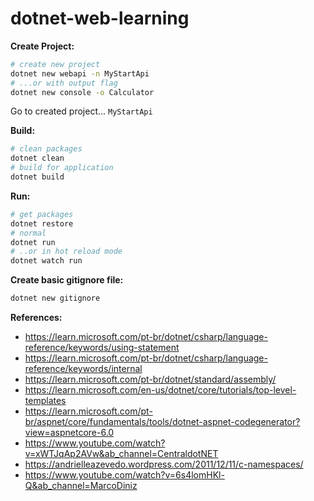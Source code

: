 # dotnet-web-learning

**Create Project:**<br/>
```bash
# create new project
dotnet new webapi -n MyStartApi
# ...or with output flag
dotnet new console -o Calculator
```
Go to created project... `MyStartApi`

**Build:**<br/>
```bash
# clean packages
dotnet clean
# build for application
dotnet build
```

**Run:**<br/>
```bash
# get packages
dotnet restore
# normal
dotnet run
# ..or in hot reload mode
dotnet watch run
```

**Create basic gitignore file:**<br/>
```bash
dotnet new gitignore
```

**References:**<br/>
- https://learn.microsoft.com/pt-br/dotnet/csharp/language-reference/keywords/using-statement
- https://learn.microsoft.com/pt-br/dotnet/csharp/language-reference/keywords/internal
- https://learn.microsoft.com/pt-br/dotnet/standard/assembly/
- https://learn.microsoft.com/en-us/dotnet/core/tutorials/top-level-templates
- https://learn.microsoft.com/pt-br/aspnet/core/fundamentals/tools/dotnet-aspnet-codegenerator?view=aspnetcore-6.0
- https://www.youtube.com/watch?v=xWTJqAp2AVw&ab_channel=CentraldotNET
- https://andrielleazevedo.wordpress.com/2011/12/11/c-namespaces/
- https://www.youtube.com/watch?v=6s4lomHKl-Q&ab_channel=MarcoDiniz